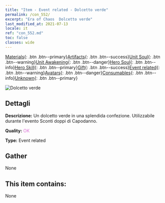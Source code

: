 ```yaml
---
title: "Item - Event related - Dolcetto verde"
permalink: /con_552/
excerpt: "Era of Chaos  Dolcetto verde"
last_modified_at: 2021-07-13
locale: it
ref: "con_552.md"
toc: false
classes: wide
---
```

 [Materials](/ItemsIT/){: .btn .btn--primary}[Artifacts](/ItemsIT/Artifacts/){: .btn .btn--success}[Unit Soul](/ItemsIT/UnitSoul/){: .btn .btn--warning}[Unit Awakening](/ItemsIT/UnitAwakening/){: .btn .btn--danger}[Hero Soul](/ItemsIT/HeroSoul/){: .btn .btn--info}[Hero Skill](/ItemsIT/HeroSkill/){: .btn .btn--primary}[Gift](/ItemsIT/Gift/){: .btn .btn--success}[Event related](/ItemsIT/Events/){: .btn .btn--warning}[Avatars](/ItemsIT/Avatars/){: .btn .btn--danger}[Consumables](/ItemsIT/Consumables/){: .btn .btn--info}[Unknown](/ItemsIT/Unknown/){: .btn .btn--primary}

 ![Dolcetto verde](/images/t/i_10038.png)

## Dettagli
 **Descrizione:** Un dolcetto verde in una splendida confezione. Utilizzabile durante l'evento Sconti doppi di Capodanno.

 **Quality:** <span style="color: #DA70D6">OK</span>

 **Type:** Event related

## Gather

  None

## This item contains:

  None

